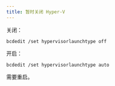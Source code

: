 ```yaml
---
title: 暂时关闭 Hyper-V
---
```


关闭：

    bcdedit /set hypervisorlaunchtype off

开启：

    bcdedit /set hypervisorlaunchtype auto

需要重启。
